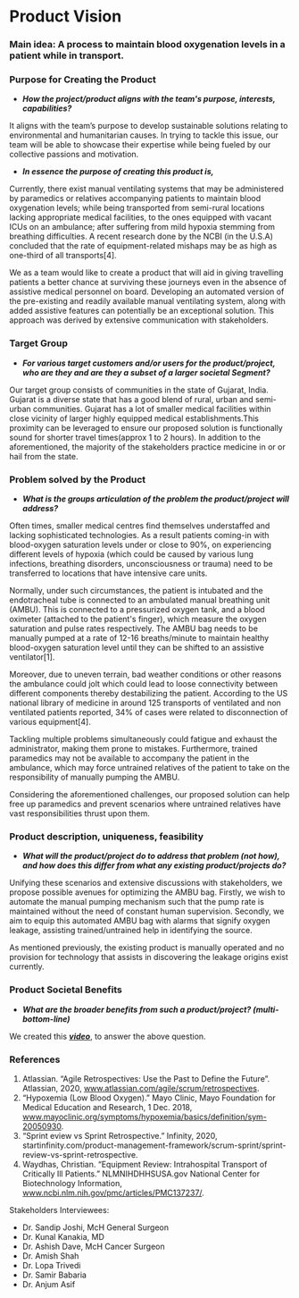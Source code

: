 # Product Vision 

### Main idea: A process to maintain blood oxygenation levels in a patient while in transport.

### Purpose for Creating the Product
* ***How the project/product aligns with the team's purpose, interests, capabilities?*** 

It aligns with the team’s purpose to develop sustainable solutions relating to environmental
and humanitarian causes. In trying to tackle this issue, our team will be able to showcase
their expertise while being fueled by our collective passions and motivation.

* ***In essence the purpose of creating this product is,***

Currently, there exist manual ventilating systems that may be administered by paramedics or
relatives accompanying patients to maintain blood oxygenation levels; while being
transported from semi-rural locations lacking appropriate medical facilities, to the ones
equipped with vacant ICUs on an ambulance; after suffering from mild hypoxia stemming
from breathing difficulties. A recent research done by the NCBI (in the U.S.A) concluded that
the rate of equipment-related mishaps may be as high as one-third of all transports[4]. 

We as a team would like to create a product that will aid in giving travelling patients a better
chance at surviving these journeys even in the absence of assistive medical personnel on
board. Developing an automated version of the pre-existing and readily available manual
ventilating system, along with added assistive features can potentially be an exceptional
solution. This approach was derived by extensive communication with stakeholders.

### Target Group

* ***For various target customers and/or users for the product/project, who are they and are they a subset of a larger societal Segment?***

Our target group consists of communities in the state of Gujarat, India. Gujarat is a diverse
state that has a good blend of rural, urban and semi-urban communities. Gujarat has a lot of
smaller medical facilities within close vicinity of larger highly equipped medical
establishments.This proximity can be leveraged to ensure our proposed solution is
functionally sound for shorter travel times(approx 1 to 2 hours). In addition to the
aforementioned, the majority of the stakeholders practice medicine in or or hail from the
state.

### Problem solved by the Product

* ***What is the groups articulation of the problem the product/project will address?***

Often times, smaller medical centres find themselves understaffed and lacking
sophisticated technologies. As a result patients coming-in with blood-oxygen saturation
levels under or close to 90%, on experiencing different levels of hypoxia (which could be
caused by various lung infections, breathing disorders, unconsciousness or trauma) need
to be transferred to locations that have intensive care units.

Normally, under such circumstances, the patient is intubated and the endotracheal tube is
connected to an ambulated manual breathing unit (AMBU). This is connected to a
pressurized oxygen tank, and a blood oximeter (attached to the patient's finger), which
measure the oxygen saturation and pulse rates respectively. The AMBU bag needs to be
manually pumped at a rate of 12-16 breaths/minute to maintain healthy blood-oxygen
saturation level until they can be shifted to an assistive ventilator[1]. 

Moreover, due to uneven terrain, bad weather conditions or other reasons the ambulance
could jolt which could lead to loose connectivity between different components thereby
destabilizing the patient. According to the US national library of medicine in around 125
transports of ventilated and non ventilated patients reported, 34% of cases were related to
disconnection of various equipment[4]. 

Tackling multiple problems simultaneously could fatigue and exhaust the administrator,
making them prone to mistakes. Furthermore, trained paramedics may not be available to
accompany the patient in the ambulance, which may force untrained relatives of the patient
to take on the responsibility of manually pumping the AMBU.

Considering the aforementioned challenges, our proposed solution can help free up
paramedics and prevent scenarios where untrained relatives have vast responsibilities thrust
upon them.

### Product description, uniqueness, feasibility

* ***What will the product/project do to address that problem (not how), and how does this differ from what any existing product/projects do?***

Unifying these scenarios and extensive discussions with stakeholders, we propose possible
avenues for optimizing the AMBU bag. Firstly, we wish to automate the manual pumping
mechanism such that the pump rate is maintained without the need of constant human
supervision. Secondly, we aim to equip this automated AMBU bag with alarms that signify
oxygen leakage, assisting trained/untrained help in identifying the source.

As mentioned previously, the existing product is manually operated and no provision for
technology that assists in discovering the leakage origins exist currently.

### Product Societal Benefits

* ***What are the broader benefits from such a product/project? (multi-bottom-line)***

We created this ***[video](https://drive.google.com/file/d/1lDpf2OwH8vQv18Z0P44cy0IMcYMbR019/view?usp=sharing)***, to answer the above question. 

### References
1. Atlassian. “Agile Retrospectives: Use the Past to Define the Future”. Atlassian, 2020, www.atlassian.com/agile/scrum/retrospectives.
2. “Hypoxemia (Low Blood Oxygen).” Mayo Clinic, Mayo Foundation for Medical Education and Research, 1 Dec. 2018, www.mayoclinic.org/symptoms/hypoxemia/basics/definition/sym-20050930.
3. “Sprint eview vs Sprint Retrospective.” Infinity, 2020, startinfinity.com/product-management-framework/scrum-sprint/sprint-review-vs-sprint-retrospective.
4. Waydhas, Christian. “Equipment Review: Intrahospital Transport of Critically Ill Patients.” NLMNIHDHHSUSA.gov National Center for Biotechnology Information, www.ncbi.nlm.nih.gov/pmc/articles/PMC137237/.

Stakeholders Interviewees:
* Dr. Sandip Joshi, McH General Surgeon
* Dr. Kunal Kanakia, MD
* Dr. Ashish Dave, McH Cancer Surgeon
* Dr. Amish Shah
* Dr. Lopa Trivedi
* Dr. Samir Babaria
* Dr. Anjum Asif
